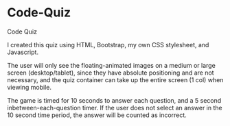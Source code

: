 # Code-Quiz
Code Quiz

I created this quiz using HTML, Bootstrap, my own CSS stylesheet, and Javascript.

The user will only see the floating-animated images on a medium or large screen (desktop/tablet), since they have absolute positioning and are not necessary, and the quiz container can take up the entire screen (1 col) when viewing mobile. 

The game is timed for 10 seconds to answer each question, and a 5 second inbetween-each-question timer. If the user does not select an answer in the 10 second time period, the answer will be counted as incorrect.
